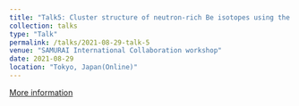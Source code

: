 ```yaml
---
title: "Talk5: Cluster structure of neutron-rich Be isotopes using the (p,p-alpha) reaction in inverse kinematics"
collection: talks
type: "Talk"
permalink: /talks/2021-08-29-talk-5
venue: "SAMURAI International Collaboration workshop"
date: 2021-08-29
location: "Tokyo, Japan(Online)"
---
```

[More information](https://indico2.riken.jp/event/3762/contributions/16949/)
